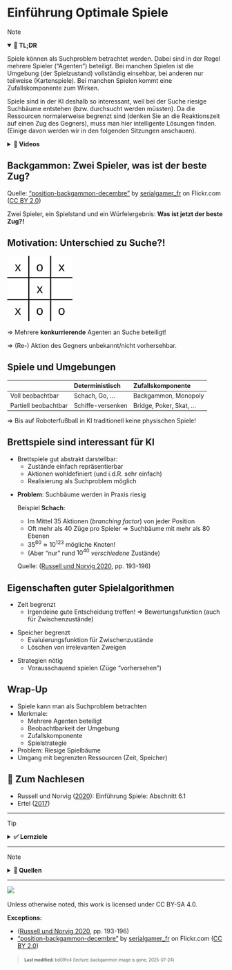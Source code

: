 # Einführung Optimale Spiele

> [!NOTE]
>
> <details open>
>
> <summary><strong>🎯 TL;DR</strong></summary>
>
> Spiele können als Suchproblem betrachtet werden. Dabei sind in der
> Regel mehrere Spieler (“Agenten”) beteiligt. Bei manchen Spielen ist
> die Umgebung (der Spielzustand) vollständig einsehbar, bei anderen nur
> teilweise (Kartenspiele). Bei manchen Spielen kommt eine
> Zufallskomponente zum Wirken.
>
> Spiele sind in der KI deshalb so interessant, weil bei der Suche
> riesige Suchbäume entstehen (bzw. durchsucht werden müssten). Da die
> Ressourcen normalerweise begrenzt sind (denken Sie an die
> Reaktionszeit auf einen Zug des Gegners), muss man hier intelligente
> Lösungen finden. (Einige davon werden wir in den folgenden Sitzungen
> anschauen).
>
> </details>
>
> <details>
>
> <summary><strong>🎦 Videos</strong></summary>
>
> - [VL Einführung Optimale Spiele](https://youtu.be/wVYhbgtzxhs)
>
> </details>

## Backgammon: Zwei Spieler, was ist der beste Zug?

Quelle: [“position-backgammon-decembre”](https://www.flickr.com/photos/83436399@N04/11267311625)
by [serialgamer_fr](https://www.flickr.com/photos/83436399@N04) on
Flickr.com ([CC BY
2.0](https://creativecommons.org/licenses/by/2.0/?ref=ccsearch&atype=rich))

Zwei Spieler, ein Spielstand und ein Würfelergebnis: **Was ist jetzt der
beste Zug?!**

## Motivation: Unterschied zu Suche?!

<img src="images/tttEnd.png" width="30%">

=\> Mehrere **konkurrierende** Agenten an Suche beteiligt!

=\> (Re-) Aktion des Gegners unbekannt/nicht vorhersehbar.

## Spiele und Umgebungen

|                      | Deterministisch   | Zufallskomponente      |
|:---------------------|:------------------|:-----------------------|
| Voll beobachtbar     | Schach, Go, …     | Backgammon, Monopoly   |
| Partiell beobachtbar | Schiffe-versenken | Bridge, Poker, Skat, … |

=\> Bis auf Roboterfußball in KI traditionell keine physischen Spiele!

## Brettspiele sind interessant für KI

- Brettspiele gut abstrakt darstellbar:
  - Zustände einfach repräsentierbar
  - Aktionen wohldefiniert (und i.d.R. sehr einfach)
  - Realisierung als Suchproblem möglich

<!-- -->

- **Problem**: Suchbäume werden in Praxis riesig

  Beispiel **Schach**:

  - Im Mittel 35 Aktionen (*branching factor*) von jeder Position
  - Oft mehr als 40 Züge pro Spieler =\> Suchbäume mit mehr als 80
    Ebenen
  - $`35^{80} \approx 10^{123}`$ mögliche Knoten!
  - (Aber “nur” rund $`10^{40}`$ *verschiedene* Zustände)

  Quelle: ([Russell und Norvig 2020](#ref-Russell2020), pp. 193-196)

## Eigenschaften guter Spielalgorithmen

- Zeit begrenzt
  - Irgendeine gute Entscheidung treffen! =\> Bewertungsfunktion (auch
    für Zwischenzustände)

<!-- -->

- Speicher begrenzt
  - Evaluierungsfunktion für Zwischenzustände
  - Löschen von irrelevanten Zweigen

<!-- -->

- Strategien nötig
  - Vorausschauend spielen (Züge “vorhersehen”)

## Wrap-Up

- Spiele kann man als Suchproblem betrachten
- Merkmale:
  - Mehrere Agenten beteiligt
  - Beobachtbarkeit der Umgebung
  - Zufallskomponente
  - Spielstrategie
- Problem: Riesige Spielbäume
- Umgang mit begrenzten Ressourcen (Zeit, Speicher)

## 📖 Zum Nachlesen

- Russell und Norvig ([2020](#ref-Russell2020)): Einführung Spiele:
  Abschnitt 6.1
- Ertel ([2017](#ref-Ertel2017))

------------------------------------------------------------------------

> [!TIP]
>
> <details>
>
> <summary><strong>✅ Lernziele</strong></summary>
>
> - k2: Spiele als Suchproblem
> - k2: Eigenschaften guter Spielalgorithmen
>
> </details>

------------------------------------------------------------------------

> [!NOTE]
>
> <details>
>
> <summary><strong>👀 Quellen</strong></summary>
>
> <div id="refs" class="references csl-bib-body hanging-indent"
> entry-spacing="0">
>
> <div id="ref-Ertel2017" class="csl-entry">
>
> Ertel, W. 2017. *Introduction to Artificial Intelligence*. 2nd
> edition. Springer. <https://doi.org/10.1007/978-3-319-58487-4>.
>
> </div>
>
> <div id="ref-Russell2020" class="csl-entry">
>
> Russell, S., und P. Norvig. 2020. *Artificial Intelligence: A Modern
> Approach*. 4th Edition. Pearson. <http://aima.cs.berkeley.edu>.
>
> </div>
>
> </div>
>
> </details>

------------------------------------------------------------------------

<img src="https://licensebuttons.net/l/by-sa/4.0/88x31.png" width="10%">

Unless otherwise noted, this work is licensed under CC BY-SA 4.0.

**Exceptions:**

- ([Russell und Norvig 2020](#ref-Russell2020), pp. 193-196)
- [“position-backgammon-decembre”](https://www.flickr.com/photos/83436399@N04/11267311625)
  by [serialgamer_fr](https://www.flickr.com/photos/83436399@N04) on
  Flickr.com ([CC BY
  2.0](https://creativecommons.org/licenses/by/2.0/?ref=ccsearch&atype=rich))

<blockquote><p><sup><sub><strong>Last modified:</strong> bd09fc4 (lecture: backgammon image is gone, 2025-07-24)<br></sub></sup></p></blockquote>
